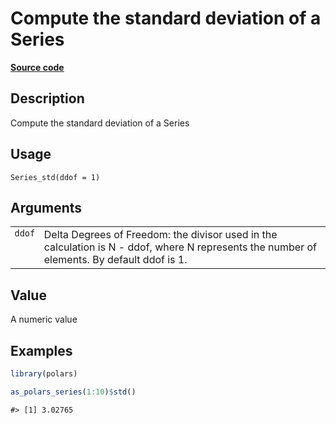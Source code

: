 

# Compute the standard deviation of a Series

[**Source code**](https://github.com/pola-rs/r-polars/tree/main/R/series__series.R#L857)

## Description

Compute the standard deviation of a Series

## Usage

<pre><code class='language-R'>Series_std(ddof = 1)
</code></pre>

## Arguments

<table>
<tr>
<td style="white-space: nowrap; font-family: monospace; vertical-align: top">
<code id="ddof">ddof</code>
</td>
<td>
Delta Degrees of Freedom: the divisor used in the calculation is N -
ddof, where N represents the number of elements. By default ddof is 1.
</td>
</tr>
</table>

## Value

A numeric value

## Examples

``` r
library(polars)

as_polars_series(1:10)$std()
```

    #> [1] 3.02765
